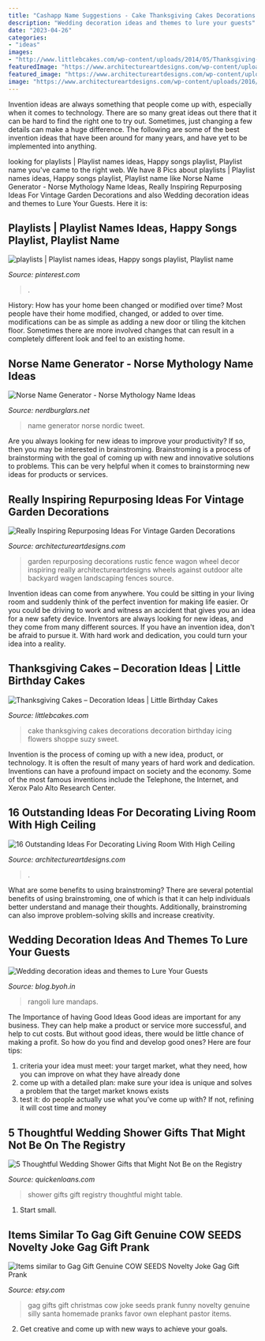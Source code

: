 ```yaml
---
title: "Cashapp Name Suggestions - Cake Thanksgiving Cakes Decorations Decoration Birthday Icing Flowers Shoppe Suzy Sweet"
description: "Wedding decoration ideas and themes to lure your guests"
date: "2023-04-26"
categories:
- "ideas"
images:
- "http://www.littlebcakes.com/wp-content/uploads/2014/05/Thanksgiving-Cake-Decorations.jpg"
featuredImage: "https://www.architectureartdesigns.com/wp-content/uploads/2016/07/2-5.jpg"
featured_image: "https://www.architectureartdesigns.com/wp-content/uploads/2017/05/11-1-768x607.jpg"
image: "https://www.architectureartdesigns.com/wp-content/uploads/2016/07/2-5.jpg"
---
```



Invention ideas are always something that people come up with, especially when it comes to technology. There are so many great ideas out there that it can be hard to find the right one to try out. Sometimes, just changing a few details can make a huge difference. The following are some of the best invention ideas that have been around for many years, and have yet to be implemented into anything.

	

		
looking for playlists | Playlist names ideas, Happy songs playlist, Playlist name you've came to the right web. We have 8 Pics about playlists | Playlist names ideas, Happy songs playlist, Playlist name like Norse Name Generator - Norse Mythology Name Ideas, Really Inspiring Repurposing Ideas For Vintage Garden Decorations and also Wedding decoration ideas and themes to Lure Your Guests. Here it is:
		
    
## Playlists | Playlist Names Ideas, Happy Songs Playlist, Playlist Name

<img loading=lazy src="https://i.pinimg.com/736x/00/4e/25/004e25dee744a5c63cc4221f61d4aafe.jpg" onerror="this.onerror=null;this.src='https://tse3.mm.bing.net/th?id=OIP.V8mkvb0-4SN7QMUm8VzYaAHaNK&amp;pid=15.1';" alt="playlists | Playlist names ideas, Happy songs playlist, Playlist name">

_Source: pinterest.com_

>. 

	

History: How has your home been changed or modified over time?
Most people have their home modified, changed, or added to over time. modifications can be as simple as adding a new door or tiling the kitchen floor. Sometimes there are more involved changes that can result in a completely different look and feel to an existing home.

    
## Norse Name Generator - Norse Mythology Name Ideas

<img loading=lazy src="https://img.nerdburglars.net/wp-content/uploads/2020/02/nordic-name-generator.jpg" onerror="this.onerror=null;this.src='https://tse3.mm.bing.net/th?id=OIP.R9tSp-f5HgUuxsSMgwTBWgHaEH&amp;pid=15.1';" alt="Norse Name Generator - Norse Mythology Name Ideas">

_Source: nerdburglars.net_

>name generator norse nordic tweet. 

	

Are you always looking for new ideas to improve your productivity? If so, then you may be interested in brainstroming. Brainstroming is a process of brainstorming with the goal of coming up with new and innovative solutions to problems. This can be very helpful when it comes to brainstorming new ideas for products or services.

    
## Really Inspiring Repurposing Ideas For Vintage Garden Decorations

<img loading=lazy src="https://www.architectureartdesigns.com/wp-content/uploads/2016/07/2-5.jpg" onerror="this.onerror=null;this.src='https://tse2.mm.bing.net/th?id=OIP.fRHZjofFJZrtPtpP1nFaagHaLH&amp;pid=15.1';" alt="Really Inspiring Repurposing Ideas For Vintage Garden Decorations">

_Source: architectureartdesigns.com_

>garden repurposing decorations rustic fence wagon wheel decor inspiring really architectureartdesigns wheels against outdoor alte backyard wagen landscaping fences source. 

	

Invention ideas can come from anywhere. You could be sitting in your living room and suddenly think of the perfect invention for making life easier. Or you could be driving to work and witness an accident that gives you an idea for a new safety device. Inventors are always looking for new ideas, and they come from many different sources. If you have an invention idea, don't be afraid to pursue it. With hard work and dedication, you could turn your idea into a reality.

    
## Thanksgiving Cakes – Decoration Ideas | Little Birthday Cakes

<img loading=lazy src="http://www.littlebcakes.com/wp-content/uploads/2014/05/Thanksgiving-Cake-Decorations.jpg" onerror="this.onerror=null;this.src='https://tse1.mm.bing.net/th?id=OIP.B3Pq5GYlvwTqP0EISnBQRQHaFj&amp;pid=15.1';" alt="Thanksgiving Cakes – Decoration Ideas | Little Birthday Cakes">

_Source: littlebcakes.com_

>cake thanksgiving cakes decorations decoration birthday icing flowers shoppe suzy sweet. 

	

Invention is the process of coming up with a new idea, product, or technology. It is often the result of many years of hard work and dedication. Inventions can have a profound impact on society and the economy. Some of the most famous inventions include the Telephone, the Internet, and Xerox Palo Alto Research Center.

    
## 16 Outstanding Ideas For Decorating Living Room With High Ceiling

<img loading=lazy src="https://www.architectureartdesigns.com/wp-content/uploads/2017/05/11-1-768x607.jpg" onerror="this.onerror=null;this.src='https://tse1.mm.bing.net/th?id=OIP.0eBFRabpmxblVzkGm4XWzAHaF2&amp;pid=15.1';" alt="16 Outstanding Ideas For Decorating Living Room With High Ceiling">

_Source: architectureartdesigns.com_

>. 

	

What are some benefits to using brainstroming?
There are several potential benefits of using brainstroming, one of which is that it can help individuals better understand and manage their thoughts. Additionally, brainstroming can also improve problem-solving skills and increase creativity.

    
## Wedding Decoration Ideas And Themes To Lure Your Guests

<img loading=lazy src="https://blog.byoh.in/wp-content/uploads/2016/04/Outdoor-wedding-ideas-2.jpg" onerror="this.onerror=null;this.src='https://tse1.mm.bing.net/th?id=OIP.nHgeIqT46OviNx0aolnjRwHaLH&amp;pid=15.1';" alt="Wedding decoration ideas and themes to Lure Your Guests">

_Source: blog.byoh.in_

>rangoli lure mandaps. 

	

The Importance of having Good Ideas
Good ideas are important for any business. They can help make a product or service more successful, and help to cut costs. But without good ideas, there would be little chance of making a profit. So how do you find and develop good ones? Here are four tips:
1. criteria your idea must meet: your target market, what they need, how you can improve on what they have already done
2. come up with a detailed plan: make sure your idea is unique and solves a problem that the target market knows exists
3. test it: do people actually use what you’ve come up with? If not, refining it will cost time and money

    
## 5 Thoughtful Wedding Shower Gifts That Might Not Be On The Registry

<img loading=lazy src="http://www.quickenloans.com/blog/wp-content/uploads/2015/06/Wedding-Shower.jpg" onerror="this.onerror=null;this.src='https://tse3.mm.bing.net/th?id=OIP.YlhbXZrNpo4RSBJE7_NJqAHaLG&amp;pid=15.1';" alt="5 Thoughtful Wedding Shower Gifts that Might Not Be on the Registry">

_Source: quickenloans.com_

>shower gifts gift registry thoughtful might table. 

	

1. Start small.

    
## Items Similar To Gag Gift Genuine COW SEEDS Novelty Joke Gag Gift Prank

<img loading=lazy src="https://img1.etsystatic.com/000/0/6455609/il_570xN.264078129.jpg" onerror="this.onerror=null;this.src='https://tse4.mm.bing.net/th?id=OIP.5ariHTQ3_RCsg1RovlEzRQHaNJ&amp;pid=15.1';" alt="Items similar to Gag Gift Genuine COW SEEDS Novelty Joke Gag Gift Prank">

_Source: etsy.com_

>gag gifts gift christmas cow joke seeds prank funny novelty genuine silly santa homemade pranks favor own elephant pastor items. 

	

2. Get creative and come up with new ways to achieve your goals.

